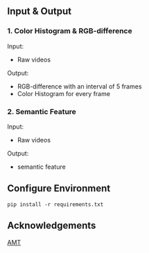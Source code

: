 ## Input & Output

### 1. Color Histogram & RGB-difference

Input: 
- Raw videos

Output: 
- RGB-difference with an interval of 5 frames
- Color Histogram for every frame

### 2. Semantic Feature

Input: 
- Raw videos

Output: 
- semantic feature

## Configure Environment

```
pip install -r requirements.txt
```

## Acknowledgements

[AMT](https://doi.org/10.1016/j.eswa.2024.123640)
